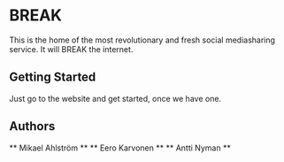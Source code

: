 # BREAK
This is the home of the most revolutionary and fresh social mediasharing service. It will BREAK the internet.

## Getting Started

Just go to the website and get started, once we have one.

## Authors
** Mikael Ahlström **
** Eero Karvonen **
** Antti Nyman **

